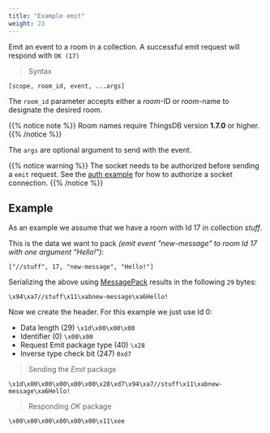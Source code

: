 ```yaml
---
title: "Example emit"
weight: 23
---
```


Emit an event to a room in a collection.  A successful emit request will respond with `OK (17)`

> Syntax

```none
[scope, room_id, event, ...args]
```

The `room_id` parameter accepts either a *room*-ID or *room*-name to designate the desired room.

{{% notice note %}}
Room names require ThingsDB version **1.7.0** or higher.
{{% /notice %}}

The `args` are optional argument to send with the event.

{{% notice warning %}}
The socket needs to be authorized before sending a `emit` request.
See the [auth example](../auth) for how to authorize a socket connection.
{{% /notice %}}

## Example

As an example we assume that we have a room with Id 17 in collection *stuff*.

This is the data we want to pack *(emit event "new-message" to room Id 17 with one argument "Hello!")*:

`["//stuff", 17, "new-message", "Hello!"]`

Serializing the above using [MessagePack](https://msgpack.org) results in the following `29` bytes:

`\x94\xa7//stuff\x11\xabnew-message\xa6Hello!`

Now we create the header. For this example we just use Id 0:

- Data length (29) `\x1d\x00\x00\x00`
- Identifier (0) `\x00\x00`
- Request Emit package type (40) `\x28`
- Inverse type check bit (247) `0xd7`

> Sending the *Emit* package

```none
\x1d\x00\x00\x00\x00\x00\x28\xd7\x94\xa7//stuff\x11\xabnew-message\xa6Hello!
```

> Responding *OK* package

```none
\x00\x00\x00\x00\x00\x00\x11\xee
```